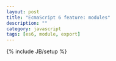 ```yaml
---
layout: post
title: "EcmaScript 6 feature: modules"
description: ""
category: javascript
tags: [es6, module, export]
---
```

{% include JB/setup %}

